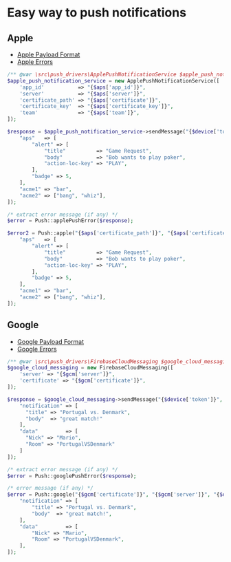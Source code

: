 # Easy way to push notifications

## Apple
* [Apple Payload Format](https://developer.apple.com/library/archive/documentation/NetworkingInternet/Conceptual/RemoteNotificationsPG/CreatingtheNotificationPayload.html#//apple_ref/doc/uid/TP40008194-CH10-SW1)
* [Apple Errors](https://developer.apple.com/library/archive/documentation/NetworkingInternet/Conceptual/RemoteNotificationsPG/CommunicatingwithAPNs.html#//apple_ref/doc/uid/TP40008194-CH11-SW17)

```php
/** @var \src\push_drivers\ApplePushNotificationService $apple_push_notification_service */
$apple_push_notification_service = new ApplePushNotificationService([
    'app_id'           => "{$aps['app_id']}",
    'server'           => "{$aps['server']}",
    'certificate_path' => "{$aps['certificate']}",
    'certificate_key'  => "{$aps['certificate_key']}",
    'team'             => "{$aps['team']}",
]);

$response = $apple_push_notification_service->sendMessage("{$device['token']}", [
    "aps"   => [
        "alert" => [
            "title"          => "Game Request",
            "body"           => "Bob wants to play poker",
            "action-loc-key" => "PLAY",
        ],
        "badge" => 5,
    ],
    "acme1" => "bar",
    "acme2" => ["bang", "whiz"],
]);

/* extract error message (if any) */
$error = Push::applePushError($response);
```

```php
$error2 = Push::apple("{$aps['certificate_path']}", "{$aps['certificate_key']}", "{$aps['team']}", "{$aps['server']}", "{$aps['app_id']}", "{$device['token']}", [
    "aps"   => [
        "alert" => [
            "title"          => "Game Request",
            "body"           => "Bob wants to play poker",
            "action-loc-key" => "PLAY",
        ],
        "badge" => 5,
    ],
    "acme1" => "bar",
    "acme2" => ["bang", "whiz"],
]);
```

## Google
* [Google Payload Format](https://firebase.google.com/docs/cloud-messaging/concept-options#notifications)
* [Google Errors](https://firebase.google.com/docs/cloud-messaging/http-server-ref#error-codes)

```php
/** @var \src\push_drivers\FirebaseCloudMessaging $google_cloud_messaging */
$google_cloud_messaging = new FirebaseCloudMessaging([
    'server' => "{$gcm['server']}",
    'certificate' => "{$gcm['certificate']}",
]);

$response = $google_cloud_messaging->sendMessage("{$device['token']}", [
    "notification" => [
      "title" => "Portugal vs. Denmark",
      "body"  => "great match!"
    ],
    "data"         => [
      "Nick" => "Mario",
      "Room" => "PortugalVSDenmark"
    ]
]);

/* extract error message (if any) */
$error = Push::googlePushError($response);
```

```php
/* error message (if any) */
$error = Push::google("{$gcm['certificate']}", "{$gcm['server']}", "{$device['token']}", [
    "notification" => [
        "title" => "Portugal vs. Denmark",
        "body"  => "great match!",
    ],
    "data"         => [
        "Nick" => "Mario",
        "Room" => "PortugalVSDenmark",
    ],
]);
```
